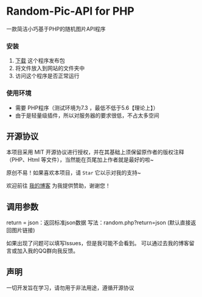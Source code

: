 # Random-Pic-API for PHP

一款简洁小巧基于PHP的随机图片API程序

### 安装

1. [下载](https://github.com/zichenace/PHP-Random-Pic-API/releases/latest) 这个程序发布包
2. 将文件放入到网站的文件夹中
3. 访问这个程序是否正常运行

<!--more-->

### 使用环境

- 需要 PHP程序（测试环境为7.3 ，最低不低于5.6【理论上】）
- 由于是轻量级插件，所以对服务器的要求很低，不占太多空间

## 开源协议

本项目采用 MIT 开源协议进行授权，并在其基础上须保留原作者的版权注释（PHP、Html 等文件），当然能在页尾加上作者就是最好的啦~

原创不易！如果喜欢本项目，请 `Star` 它以示对我的支持~

欢迎前往 [我的博客](https://zichen.zone/donate.html) 为我提供赞助，谢谢您！

## 调用参数

return = json：返回标准json数据
写法：random.php?return=json
(默认直接返回图片链接)
  
</div>

如果出现了问题可以填写Issues，但是我可能不会看到。
  可以通过去我的博客留言或加入我的QQ群向我反馈。
  
</div>

## 声明
一切开发旨在学习，请勿用于非法用途，遵循开源协议
